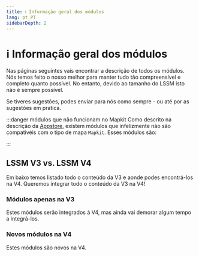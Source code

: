 ```yaml
---
title: ℹ️ Informação geral dos módulos
lang: pt_PT
sidebarDepth: 2
---
```


# ℹ️ Informação geral dos módulos

Nas páginas seguintes vais encontrar a descrição de todos os módulos. Nós temos feito o nosso melhor para manter tudo tão compreensível e completo quanto possível. No entanto, devido ao tamanho do LSSM isto não é sempre possível.

Se tiveres sugestões, podes enviar para nós como sempre - ou até por as sugestões em pratica.

:::danger módulos que não funcionam no Mapkit
Como descrito na descrição da [Appstore][docs.appstore], existem módulos que infelizmente não são compativéis com o tipo de mapa `Mapkit`. Esses módulos são:

<mapkit-modules settings-text="And these settings"/>
:::

## LSSM V3 vs. LSSM V4

Em baixo temos listado todo o conteúdo da V3 e aonde podes encontrá-los na V4.
Queremos integrar todo o conteúdo da V3 na V4!

<v3-v4-comparison-integrated/>

### Módulos apenas na V3

Estes módulos serão integrados à V4, mas ainda vai demorar algum tempo a integrá-los.

<v3-v4-comparison-v3only/>

### Novos módulos na V4

Estes módulos são novos na V4.

<v3-v4-comparison-new/>

<!-- ==START_FOOTER== Do NOT edit anything below this line! Any edits will be removed as content is auto generated! -->
[lssm.status]: https://status.lss-manager.de/
[lssm.discord]: https://discord.gg/RcTNjpB
[lssm.userscript]: https://v4.lss-manager.de/lssm-v4.user.js
[lssm.donations]: https://donate.lss-manager.de/
[docs]: https://docs.lss-manager.de/
[docs.home]: /en_US/
[docs.apps]: /en_US/apps.md
[docs.appstore]: /en_US/appstore.md
[docs.bugs]: /en_US/bugs.md
[docs.error_report]: /en_US/error_report.md
[docs.faq]: /en_US/faq.md
[docs.metadata]: /en_US/metadata.md
[docs.other]: /en_US/other.md
[docs.settings]: /en_US/settings.md
[docs.suggestions]: /en_US/suggestions.md
[docs.support]: /en_US/support.md
[games.self]: https://missionchief.com
[tampermonkey]: https://tampermonkey.net/
[github]: https://github.com/LSS-Manager/LSSM-V.4
[github.issues]: https://github.com/LSS-Manager/LSSM-V.4/issues
[github.issues.open]: https://github.com/LSS-Manager/LSSM-V.4/issues?q=is%3Aissue+is%3Aopen+label%3Abug